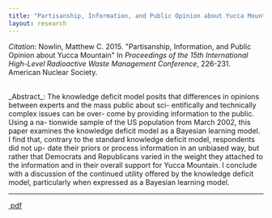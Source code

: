 ```yaml
---
title: "Partisanship, Information, and Public Opinion about Yucca Mountain"
layout: research
---
```


_Citation_: Nowlin, Matthew C. 2015.  "Partisanship, Information, and Public Opinion about Yucca Mountain" In _Proceedings of the 15th International High-Level Radioactive Waste Management Conference_, 226-231. American Nuclear Society.

<br />
_Abstract_: The knowledge deficit model posits that differences in opinions between experts and the mass public about sci- entifically and technically complex issues can be over- come by providing information to the public. Using a na- tionwide sample of the US population from March 2002, this paper examines the knowledge deficit model as a Bayesian learning model. I find that, contrary to the standard knowledge deficit model, respondents did not up- date their priors or process information in an unbiased way, but rather that Democrats and Republicans varied in the weight they attached to the information and in their overall support for Yucca Mountain. I conclude with a discussion of the continued utility offered by the knowledge deficit model, particularly when expressed as a Bayesian learning model.

<hr class="separator">

<p><a href="{{ site.url }}/files/ans2015.pdf"><i class="fa fa-file-pdf-o"></i>&nbsp;pdf</a></p>
